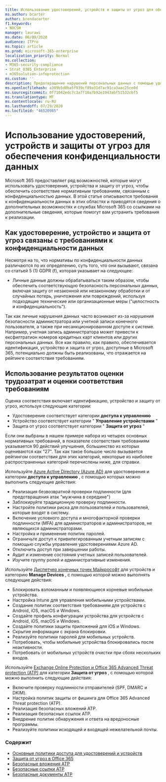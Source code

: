 ```yaml
---
title: Использование удостоверений, устройств и защиты от угроз для обеспечения конфиденциальности данных
ms.author: bcarter
author: brendacarter
f1.keywords:
- NOCSH
manager: laurawi
ms.date: 06/09/2020
audience: ITPro
ms.topic: article
ms.prod: microsoft-365-enterprise
localization_priority: Normal
ms.collection:
- M365-security-compliance
- Strat_O365_Enterprise
- m365solution-infoprotection
ms.custom: ''
description: Предотвращение нарушений персональных данных с помощью удостоверений, устройств и служб защиты от угроз Microsoft 365.
ms.openlocfilehash: a309b5d0ba5f939cf89a31d7ac91ca3aac25ce0d
ms.sourcegitcommit: 0f71042edc7c3a7f10a7b92e1943abf51532cbf5
ms.translationtype: MT
ms.contentlocale: ru-RU
ms.lasthandoff: 07/29/2020
ms.locfileid: "46520985"
---
```

# <a name="use-identity-device-and-threat-protection-for-data-privacy-regulation"></a>Использование удостоверений, устройств и защиты от угроз для обеспечения конфиденциальности данных

Microsoft 365 предоставляет ряд возможностей, которые могут использовать удостоверения, устройства и защиту от угроз, чтобы обеспечить соответствие нормативным требованиям, связанным с конфиденциальностью данных. В этой статье описываются требования к конфиденциальности данных в этих областях и приводятся сведения о дополнительных возможностях и службах Microsoft 365 со ссылками на дополнительные сведения, которые помогут вам устранить требования к реализации.

## <a name="how-identity-device-and-threat-protection-relate-to-data-privacy-regulation"></a>Как удостоверение, устройство и защита от угроз связаны с требованиями к конфиденциальности данных

Несмотря на то, что нормативы по конфиденциальности данных различаются по их определению, суть того, что они вызывают, связана со статьей 5 (1) GDPR (f), которая указывает на следующее: 

- Личные данные должны обрабатываться таким образом, чтобы обеспечить соответствующую безопасность персональных данных, включая защиту от незаконной или незаконному обработки и от случайных потерь, уничтожения или повреждений, используя подходящие технические или организационные меры ("целостность и конфиденциальность").

Так как личные нарушения данных часто возникают из-за нарушения безопасности администратора или учетной записи конечного пользователя, а также при несанкционированном доступе к системе. Например, учетная запись администратора может привести к ексфилтратион номеров кредитных карт клиентов или других персональных данных. Все как правило, как правило, обеспечивается идентификация, устройство и защита от угроз, доступные в Microsoft 365, потенциально должны быть реализованы, что отражается на рейтинге соответствия требованиям.

## <a name="using-the-results-of-your-assessment-work-and-compliance-score"></a>Использование результатов оценки трудозатрат и оценки соответствия требованиям

Оценка соответствия включает идентификацию, устройство и защиту от угроз, используя следующие категории:

- Удостоверение соответствует категории **доступа к управлению**
- Устройство соответствует категории " **Управление устройствами** "
- Защита от угроз соответствует категории " **Защита от угроз** "
 
Если они выбраны в нашем примере набора из четырех основных нормативных требований, в показателе соответствия требованиям указывается 90 действий улучшения, большинство из которых оцениваются как "27". Так как такое большое число вызывается рейтингом соответствия для этих категорий, некоторые из наиболее распространенных категорий перечислены ниже, для справки.

Используйте [Azure Active Directory (Azure AD)](https://azure.microsoft.com/services/active-directory/) для удостоверения и категории **доступа к управлению** , с помощью которых можно выполнить следующие действия:

- Реализация безвозвратной проверки подлинности (для предотвращения атак "мужчина в середине")
- Заблокируйте традиционную проверку подлинности.
- Настройте политики риска для пользователей и пользователей, которые входят в систему.
- Включение условного доступа и многофакторной проверки подлинности (MFA) для администраторов и администраторов, не являющихся администраторами.
- Настройка и применение политик паролей.
- Ограничьте доступ к привилегированным учетным записям с помощью службы управления удостоверениями Azure AD.
- Отключить доступ при завершении работы.
- Аудит и изменение состояния учетных записей пользователей.
- Изучите группу ролей и административные изменения.

Используйте [Диспетчер конечных точек Майкрософт](https://www.microsoft.com/microsoft-365/microsoft-endpoint-manager) для устройств и категорию **Manage Devices** , с помощью которой можно выполнять следующие действия:

- Блокировать взломанным и появляющиеся корневые мобильные устройства.
- Настройка Intune для управления мобильными устройствами.
- Создание политик соответствия требованиям для устройств с Android, iOS, macOS и Windows.
- Создайте профиль конфигурации устройства для устройств с Android, iOS, macOS и Windows.
- Создайте политики защиты приложений для iOS и Windows.
- Скрытие информации с экрана блокировки.
- Реализуйте политики паролей для мобильных устройств.
- Потребовать, чтобы мобильные устройства блокировались после неактивности.
- Потребовать от мобильных устройств очистки при сбоях нескольких входов.

Используйте [Exchange Online Protection и Office 365 Advanced Threat protection (ATP)](../security/office-365-security/office-365-atp.md) для категории **Защита от угроз** , с помощью которой можно выполнить следующие действия:

- Включите проверку подлинности отправителей (SPF, DMARC и DKIM).
- Настройка политик защиты от фишинга для Office 365 Advanced Threat protection (ATP).
- Реализация безопасных вложений ATP.
- Реализация безопасных ссылок ATP.
- Внедрение политик обнаружения и ответа на вредоносные программы.
- Реализуйте политики исходящей и входящей нежелательной почты.

### <a name="references"></a>Содержит

- [Основные политики доступа для удостоверений и устройств](../enterprise/identity-access-policies.md)
- [Защита от угроз в Office 365](https://support.office.com/article/protect-against-threats-in-office-365-b10023f6-f30f-45d3-b3ad-b71aa4aa0d58)
- [Безопасные вложения ATP](../security/office-365-security/atp-safe-attachments.md)
- [Безопасные ссылки ATP](../security/office-365-security/atp-safe-links.md)
- [Безопасные документы ATP](../security/office-365-security/safe-docs.md)
